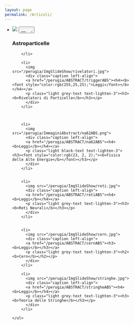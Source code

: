 ```yaml
---
layout: page
permalink: /Articoli/
---
```

<meta name="viewport" content="width=device-width, initial-scale=1">
<style>
.container {
  position: relative;
  width: 100%;
  max-width: 400px;
}

.container img {
  width: 100%;
  height: auto;
}

.container .btn {
  position: absolute;
  top: 50%;
  left: 50%;
  transform: translate(-50%, -50%);
  -ms-transform: translate(-50%, -50%);
  background-color: #0FF5D9;
  color: white;
  font-size: 12px;
  padding: 8px 15px;
  border: none;
  cursor: pointer;
  border-radius: 5px;
  text-align: center;
}

.container .btn:hover {
  background-color: black;
}
</style>
<div class="container">
<div class="section">
  <div class="slider" id="foto">
    <ul class="slides">
        <li>
          <img src="/perugia/ImmaginiAbstract/ams02ABS.png">
          <button class="btn">   <a href="/perugia/ABSTRACT/amsABS"><b><font style="color:rgb(252,252,252);">Leggi</font></b></a></button>
          <div class="caption left-align">
          <p class="light grey-text text-lighten-3"><h3><b>Astroparticelle</b></h3></p>
          </div>

        </li>

        <li>
          <img src="/perugia/ImgSlideShow/rivelatori.jpg">
          <div class="caption left-align">
          <a href="/perugia/ABSTRACT/triggerABS"><h4><b><font style="color:rgb(255,25,25);">Leggi</font></b></h4></a>
          <p class="light grey-text text-lighten-3"><h3><b>Rivelatori di Particelle</b></h3></p>
          </div>
        </li>



        <li>
          <img src="/perugia/ImmaginiAbstract/na62ABS.png">
          <div class="caption left-align">
          <a href="/perugia/ABSTRACT/na62ABS"><h4><b>Leggi</b></h4></a>
          <p class="light black-text text-lighten-3"><h3><font style="color:rgb(23, 2, 2);"><b>Fisica delle Alte Energie</b></font></h3></p>
          </div>
        </li>


        <li>
          <img src="/perugia/ImgSlideShow/reti.jpg">
          <div class="caption left-align">
          <a href="/perugia/ABSTRACT/retiABS"><h4><b>Leggi</b></h4></a>
          <p class="light grey-text text-lighten-3"><h3><b>Reti Neurali</b></h3></p>
          </div>
        </li>


        <li>
          <img src="/perugia/ImgSlideShow/cern.jpg">
          <div class="caption left-align">
          <a href="/perugia/ABSTRACT/cernABS"><h3><b>Leggi</b></h3></a>
          <p class="light grey-text text-lighten-3"><h2><b>Cern</b></h2></p>
          </div>
        </li>

        <li>
          <img src="/perugia/ImgSlideShow/stringhe.jpg">
          <div class="caption left-align">
          <a href="/perugia/ABSTRACT/stringheABS"><h4><b>Leggi</b></h4></a>
          <p class="light grey-text text-lighten-3"><h3><b>Teoria delle Stringhe</b></h3></p>
          </div>
        </li>

    </ul>
  </div>
  </div>
</div>
